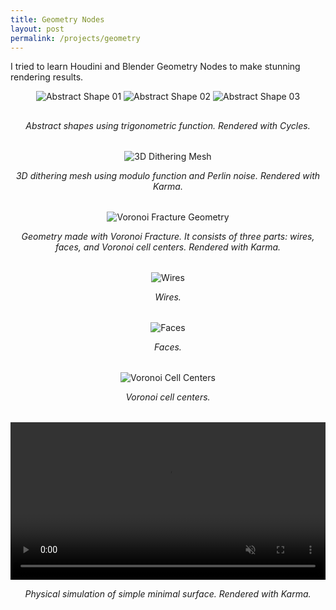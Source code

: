 ```yaml
---
title: Geometry Nodes
layout: post
permalink: /projects/geometry
---
```


I tried to learn Houdini and Blender Geometry Nodes to make stunning rendering results.


<div style="text-align: center; margin-bottom: 2rem;">
    <img src="{{ '/assets/images/projects/geometry_nodes/AbstractShape01.png' | relative_url }}" alt="Abstract Shape 01" style="margin-bottom: 1rem;">
    <img src="{{ '/assets/images/projects/geometry_nodes/AbstractShape02.png' | relative_url }}" alt="Abstract Shape 02" style="margin-bottom: 1rem;">
    <img src="{{ '/assets/images/projects/geometry_nodes/AbstractShape03.png' | relative_url }}" alt="Abstract Shape 03">
    <p style="text-align: center; font-style: italic;">Abstract shapes using trigonometric function. Rendered with Cycles.</p>
</div>

<div style="text-align: center; margin-bottom: 2rem;">
    <img src="{{ '/assets/images/projects/geometry_nodes/3DDithering.png' | relative_url }}" alt="3D Dithering Mesh">
    <p style="text-align: center; font-style: italic;">3D dithering mesh using modulo function and Perlin noise. Rendered with Karma.</p>
</div>

<div style="text-align: center; margin-bottom: 2rem;">
    <img src="{{ '/assets/images/projects/geometry_nodes/VoronoiFracture.png' | relative_url }}" alt="Voronoi Fracture Geometry">
    <p style="text-align: center; font-style: italic;">Geometry made with Voronoi Fracture. It consists of three parts: wires, faces, and Voronoi cell centers. Rendered with Karma.</p>
</div>

<div style="text-align: center; margin-bottom: 2rem;">
    <img src="{{ '/assets/images/projects/geometry_nodes/PolyWires.png' | relative_url }}" alt="Wires">
    <p style="text-align: center; font-style: italic;">Wires.</p>
</div>

<div style="text-align: center; margin-bottom: 2rem;">
    <img src="{{ '/assets/images/projects/geometry_nodes/Faces.png' | relative_url }}" alt="Faces">
    <p style="text-align: center; font-style: italic;">Faces.</p>
</div>

<div style="text-align: center; margin-bottom: 2rem;">
    <img src="{{ '/assets/images/projects/geometry_nodes/VoronoiCellCenters.png' | relative_url }}" alt="Voronoi Cell Centers">
    <p style="text-align: center; font-style: italic;">Voronoi cell centers.</p>
</div>

<div style="text-align: center; margin-bottom: 2rem;">
    <video controls autoplay loop muted style="width: 100%; max-width: 800px;">
        <source src="{{ '/assets/images/projects/geometry_nodes/MinimalSurface.mp4' | relative_url }}" type="video/mp4">
        <p>Your browser does not support the video tag. <a href="{{ '/assets/videos/projects/geometry_nodes/MinimalSurface.mp4' | relative_url }}">Download the video</a>.</p>
    </video>
    <p style="text-align: center; font-style: italic;">Physical simulation of simple minimal surface. Rendered with Karma.</p>
</div>
